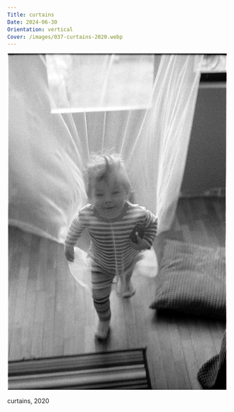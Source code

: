 ```yaml
---
Title: curtains
Date: 2024-06-30
Orientation: vertical
Cover: /images/037-curtains-2020.webp
---
```



![curtains, 2020](images/037-curtains-2020@2x.webp)

curtains, 2020
